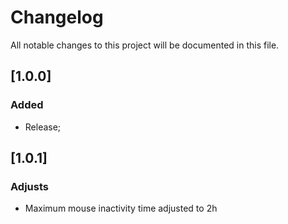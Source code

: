 # Changelog

All notable changes to this project will be documented in this file.

## [1.0.0]

### Added
- Release;
  

## [1.0.1]

### Adjusts
- Maximum mouse inactivity time adjusted to 2h 






